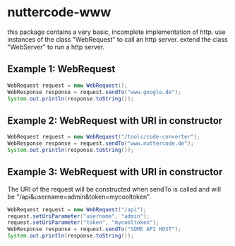# nuttercode-www

this package contains a very basic, incomplete implementation of http. use instances of the class "WebRequest" to call an http server. extend the class "WebServer" to run a http server.

## Example 1: WebRequest

```java
WebRequest request = new WebRequest();
WebResponse response = request.sendTo("www.google.de");
System.out.println(response.toString());
```

## Example 2: WebRequest with URI in constructor

```java
WebRequest request = new WebRequest("/tools/code-converter");
WebResponse response = request.sendTo("www.nuttercode.de");
System.out.println(response.toString());
```

## Example 3: WebRequest with URI in constructor

The URI of the request will be constructed when sendTo is called and will be "/api&username=admin&token=mycooltoken".

```java
WebRequest request = new WebRequest("/api");
request.setUriParameter("username", "admin");
request.setUriParameter("token", "mycooltoken");
WebResponse response = request.sendTo("SOME API HOST");
System.out.println(response.toString());
```
